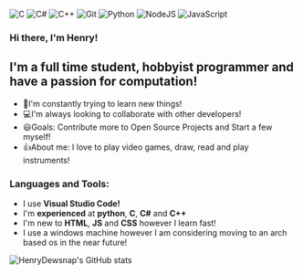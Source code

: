 ![C](https://img.shields.io/badge/c-%2300599C.svg?style=for-the-badge&logo=c&logoColor=white)
![C#](https://img.shields.io/badge/c%23-%23239120.svg?style=for-the-badge&logo=c-sharp&logoColor=white)
![C++](https://img.shields.io/badge/c++-%2300599C.svg?style=for-the-badge&logo=c%2B%2B&logoColor=white)
![Git](https://img.shields.io/badge/git-%23F05033.svg?style=for-the-badge&logo=git&logoColor=white)
![Python](https://img.shields.io/badge/python-3670A0?style=for-the-badge&logo=python&logoColor=ffdd54)
![NodeJS](https://img.shields.io/badge/node.js-6DA55F?style=for-the-badge&logo=node.js&logoColor=white)
![JavaScript](https://img.shields.io/badge/javascript-%23323330.svg?style=for-the-badge&logo=javascript&logoColor=%23F7DF1E)


### Hi there, I'm Henry!

## I'm a full time student, hobbyist programmer and have a passion for computation!
- 🌱I'm constantly trying to learn new things!
- 💻I'm always looking to collaborate with other developers!
- 😃Goals: Contribute more to Open Source Projects and Start a few myself!
- 👍About me: I love to play video games, draw, read and play instruments!

### Languages and Tools:
- I use **Visual Studio Code!**
- I'm **experienced** at **python**, **C**, **C#** and **C++**
- I'm new to **HTML**, **JS** and **CSS** however I learn fast!
- I use a windows machine however I am considering moving to an arch based os in the near future!

![HenryDewsnap's GitHub stats](https://github-readme-stats.vercel.app/api?username=HenryDewsnap&show_icons=true&theme=radical)
